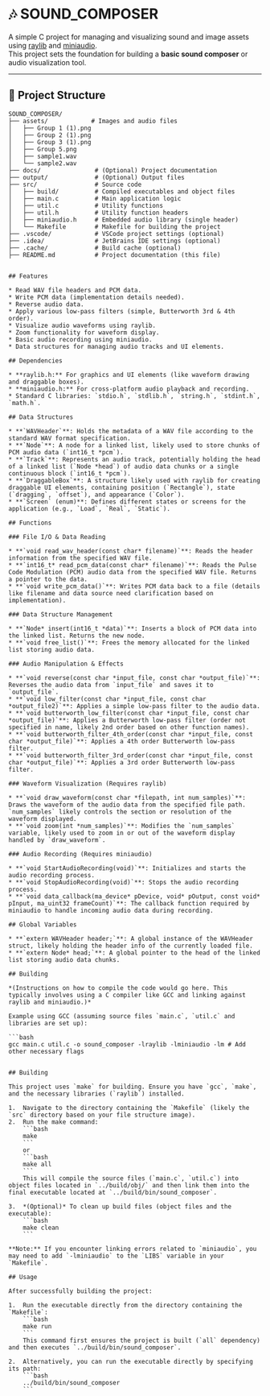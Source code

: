 # 🎶 SOUND_COMPOSER

A simple C project for managing and visualizing sound and image assets using [raylib](https://www.raylib.com/) and [miniaudio](https://github.com/mackron/miniaudio).  
This project sets the foundation for building a **basic sound composer** or audio visualization tool.

---

## 📂 Project Structure

```plaintext
SOUND_COMPOSER/
├── assets/            # Images and audio files
│   ├── Group 1 (1).png
│   ├── Group 2 (1).png
│   ├── Group 3 (1).png
│   ├── Group 5.png
│   ├── sample1.wav
│   └── sample2.wav
├── docs/               # (Optional) Project documentation
├── output/             # (Optional) Output files
├── src/                # Source code
│   ├── build/          # Compiled executables and object files
│   ├── main.c          # Main application logic
│   ├── util.c          # Utility functions
│   ├── util.h          # Utility function headers
│   ├── miniaudio.h     # Embedded audio library (single header)
│   └── Makefile        # Makefile for building the project
├── .vscode/            # VSCode project settings (optional)
├── .idea/              # JetBrains IDE settings (optional)
├── .cache/             # Build cache (optional)
├── README.md           # Project documentation (this file)


## Features

* Read WAV file headers and PCM data.
* Write PCM data (implementation details needed).
* Reverse audio data.
* Apply various low-pass filters (simple, Butterworth 3rd & 4th order).
* Visualize audio waveforms using raylib.
* Zoom functionality for waveform display.
* Basic audio recording using miniaudio.
* Data structures for managing audio tracks and UI elements.

## Dependencies

* **raylib.h:** For graphics and UI elements (like waveform drawing and draggable boxes).
* **miniaudio.h:** For cross-platform audio playback and recording.
* Standard C libraries: `stdio.h`, `stdlib.h`, `string.h`, `stdint.h`, `math.h`.

## Data Structures

* **`WAVHeader`**: Holds the metadata of a WAV file according to the standard WAV format specification.
* **`Node`**: A node for a linked list, likely used to store chunks of PCM audio data (`int16_t *pcm`).
* **`Track`**: Represents an audio track, potentially holding the head of a linked list (`Node *head`) of audio data chunks or a single continuous block (`int16_t *pcm`).
* **`DraggableBox`**: A structure likely used with raylib for creating draggable UI elements, containing position (`Rectangle`), state (`dragging`, `offset`), and appearance (`Color`).
* **`Screen` (enum)**: Defines different states or screens for the application (e.g., `Load`, `Real`, `Static`).

## Functions

### File I/O & Data Reading

* **`void read_wav_header(const char* filename)`**: Reads the header information from the specified WAV file.
* **`int16_t* read_pcm_data(const char* filename)`**: Reads the Pulse Code Modulation (PCM) audio data from the specified WAV file. Returns a pointer to the data.
* **`void write_pcm_data()`**: Writes PCM data back to a file (details like filename and data source need clarification based on implementation).

### Data Structure Management

* **`Node* insert(int16_t *data)`**: Inserts a block of PCM data into the linked list. Returns the new node.
* **`void free_list()`**: Frees the memory allocated for the linked list storing audio data.

### Audio Manipulation & Effects

* **`void reverse(const char *input_file, const char *output_file)`**: Reverses the audio data from `input_file` and saves it to `output_file`.
* **`void low_filter(const char *input_file, const char *output_file2)`**: Applies a simple low-pass filter to the audio data.
* **`void butterworth_low_filter(const char *input_file, const char *output_file)`**: Applies a Butterworth low-pass filter (order not specified in name, likely 2nd order based on other function names).
* **`void butterworth_filter_4th_order(const char *input_file, const char *output_file)`**: Applies a 4th order Butterworth low-pass filter.
* **`void butterworth_filter_3rd_order(const char *input_file, const char *output_file)`**: Applies a 3rd order Butterworth low-pass filter.

### Waveform Visualization (Requires raylib)

* **`void draw_waveform(const char *filepath, int num_samples)`**: Draws the waveform of the audio data from the specified file path. `num_samples` likely controls the section or resolution of the waveform displayed.
* **`void zoom(int *num_samples)`**: Modifies the `num_samples` variable, likely used to zoom in or out of the waveform display handled by `draw_waveform`.

### Audio Recording (Requires miniaudio)

* **`void StartAudioRecording(void)`**: Initializes and starts the audio recording process.
* **`void StopAudioRecording(void)`**: Stops the audio recording process.
* **`void data_callback(ma_device* pDevice, void* pOutput, const void* pInput, ma_uint32 frameCount)`**: The callback function required by miniaudio to handle incoming audio data during recording.

## Global Variables

* **`extern WAVHeader header;`**: A global instance of the WAVHeader struct, likely holding the header info of the currently loaded file.
* **`extern Node* head;`**: A global pointer to the head of the linked list storing audio data chunks.

## Building

*(Instructions on how to compile the code would go here. This typically involves using a C compiler like GCC and linking against raylib and miniaudio.)*

Example using GCC (assuming source files `main.c`, `util.c` and libraries are set up):

```bash
gcc main.c util.c -o sound_composer -lraylib -lminiaudio -lm # Add other necessary flags


## Building

This project uses `make` for building. Ensure you have `gcc`, `make`, and the necessary libraries (`raylib`) installed.

1.  Navigate to the directory containing the `Makefile` (likely the `src` directory based on your file structure image).
2.  Run the make command:
    ```bash
    make
    ```
    or
    ```bash
    make all
    ```
    This will compile the source files (`main.c`, `util.c`) into object files located in `../build/obj/` and then link them into the final executable located at `../build/bin/sound_composer`.

3.  *(Optional)* To clean up build files (object files and the executable):
    ```bash
    make clean
    ```

**Note:** If you encounter linking errors related to `miniaudio`, you may need to add `-lminiaudio` to the `LIBS` variable in your `Makefile`.

## Usage

After successfully building the project:

1.  Run the executable directly from the directory containing the `Makefile`:
    ```bash
    make run
    ```
    This command first ensures the project is built (`all` dependency) and then executes `../build/bin/sound_composer`.

2.  Alternatively, you can run the executable directly by specifying its path:
    ```bash
    ../build/bin/sound_composer
    ```
   

